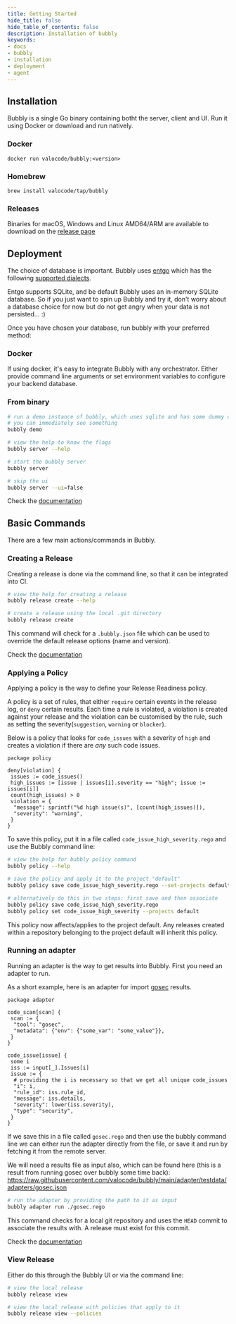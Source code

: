 ```yaml
---
title: Getting Started
hide_title: false
hide_table_of_contents: false
description: Installation of bubbly
keywords:
- docs
- bubbly
- installation
- deployment
- agent
---
```



## Installation

Bubbly is a single Go binary containing botht the server, client and UI. Run it using Docker or download and run natively.

### Docker

`docker run valocode/bubbly:<version>`

### Homebrew

`brew install valocode/tap/bubbly`

### Releases

Binaries for macOS, Windows and Linux AMD64/ARM are available to download on the
[release page](https://github.com/valocode/bubbly/releases)

## Deployment

The choice of database is important.
Bubbly uses [entgo](https://entgo.io) which has the following [supported dialects](https://entgo.io/docs/dialects/).

Entgo supports SQLite, and be default Bubbly uses an in-memory SQLite database.
So if you just want to spin up Bubbly and try it, don't worry about a database choice for now but do not get angry when your data is not persisted... :)

Once you have chosen your database, run bubbly with your preferred method:

### Docker

If using docker, it's easy to integrate Bubbly with any orchestrator.
Either provide command line arguments or set environment variables to configure your backend database.

### From binary

```bash
# run a demo instance of bubbly, which uses sqlite and has some dummy data so that
# you can immediately see something
bubbly demo

# view the help to know the flags
bubbly server --help

# start the bubbly server
bubbly server

# skip the ui
bubbly server --ui=false
```

Check the [documentation](../cli/bubbly_server)

## Basic Commands

There are a few main actions/commands in Bubbly.

### Creating a Release

Creating a release is done via the command line, so that it can be integrated into CI.

```bash
# view the help for creating a release
bubbly release create --help

# create a release using the local .git directory
bubbly release create
```

This command will check for a `.bubbly.json` file which can be used to override the default release options (name and version).

Check the [documentation](../cli/bubbly_release_create)

### Applying a Policy

Applying a policy is the way to define your Release Readiness policy.

A policy is a set of rules, that either `require` certain events in the release log, or `deny` certain results.
Each time a rule is violated, a violation is created against your release and the violation can be customised by the rule, such as setting the severity(`suggestion`, `warning` or `blocker`).

Below is a policy that looks for `code_issues` with a severity of `high` and creates a violation if there are *any* such code issues.

```rego
package policy

deny[violation] {
 issues := code_issues()
 high_issues := [issue | issues[i].severity == "high"; issue := issues[i]]
 count(high_issues) > 0
 violation = {
  "message": sprintf("%d high issue(s)", [count(high_issues)]),
  "severity": "warning",
 }
}
```

To save this policy, put it in a file called `code_issue_high_severity.rego` and use the Bubbly command line:

```bash
# view the help for bubbly policy command
bubbly policy --help

# save the policy and apply it to the project "default"
bubbly policy save code_issue_high_severity.rego --set-projects default

# alternatively do this in two steps: first save and then associate
bubbly policy save code_issue_high_severity.rego
bubbly policy set code_issue_high_severity --projects default
```

This policy now affects/applies to the project default.
Any releases created within a repository belonging to the project default will inherit this policy.

### Running an adapter

Running an adapter is the way to get results into Bubbly. First you need an adapter to run.

As a short example, here is an adapter for import [gosec](https://github.com/securego/gosec) results.

```rego
package adapter

code_scan[scan] {
 scan := {
  "tool": "gosec",
  "metadata": {"env": {"some_var": "some_value"}},
 }
}

code_issue[issue] {
 some i
 iss := input[_].Issues[i]
 issue := {
  # providing the i is necessary so that we get all unique code_issues
  "i": i,
  "rule_id": iss.rule_id,
  "message": iss.details,
  "severity": lower(iss.severity),
  "type": "security",
 }
}
```

If we save this in a file called `gosec.rego` and then use the bubbly command line we can either run the adapter directly from the file, or save it and run by fetching it from the remote server.

We will need a results file as input also, which can be found here (this is a result from running gosec over bubbly some time back): <https://raw.githubusercontent.com/valocode/bubbly/main/adapter/testdata/adapters/gosec.json>

```bash
# run the adapter by providing the path to it as input
bubbly adapter run ./gosec.rego
```

This command checks for a local git repository and uses the `HEAD` commit to associate the results with.
A release must exist for this commit.

Check the [documentation](../cli/bubbly_adapter_run.md)

### View Release

Either do this through the Bubbly UI or via the command line:

```bash
# view the local release
bubbly release view

# view the local release with policies that apply to it
bubbly release view --policies
```
